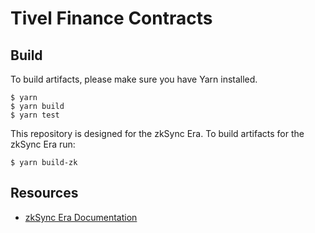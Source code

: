 # Tivel Finance Contracts

## Build
To build artifacts, please make sure you have Yarn installed.
```
$ yarn
$ yarn build
$ yarn test
```

This repository is designed for the zkSync Era. To build artifacts for the zkSync Era run:
```
$ yarn build-zk
```

## Resources
- [zkSync Era Documentation](https://v2-docs.zksync.io/dev/)
